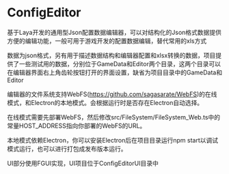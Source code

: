 # ConfigEditor
基于Laya开发的通用型Json配置数据编辑器，可以对结构化的Json格式数据提供方便的编辑功能，一般可用于游戏开发的配置数据编辑，替代常用的xls方式

数据为json格式，另有用于描述数据结构和编辑器配置和xlsx转换的数据，项目提供了一些测试用的数据，分别位于GameData和Editor两个目录，这两个目录可以在编辑器界面右上角齿轮按钮打开的界面设置，缺省为项目目录中的GameData和Editor

编辑器的文件系统支持WebFS(https://github.com/sagasarate/WebFS)的在线模式，和Electron的本地模式。会根据运行时是否存在Electron自动选择。

在线模式需要先部署WebFS，然后修改src/FileSystem/FileSystem_Web.ts中的常量HOST_ADDRESS指向你部署的WebFS的URL。

本地模式依赖Electron，你可以安装Electron后在项目目录运行npm start以调试模式运行，也可以进行打包成发布版本运行。

UI部分使用FGUI实现，UI项目位于ConfigEditorUI目录中

